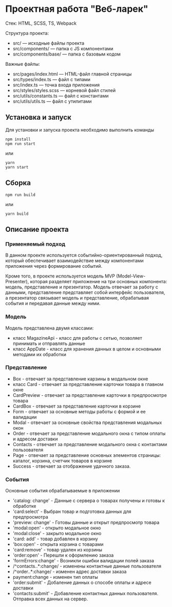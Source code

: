 # Проектная работа "Веб-ларек"

Стек: HTML, SCSS, TS, Webpack

Структура проекта:
- src/ — исходные файлы проекта
- src/components/ — папка с JS компонентами
- src/components/base/ — папка с базовым кодом

Важные файлы:
- src/pages/index.html — HTML-файл главной страницы
- src/types/index.ts — файл с типами
- src/index.ts — точка входа приложения
- src/styles/styles.scss — корневой файл стилей
- src/utils/constants.ts — файл с константами
- src/utils/utils.ts — файл с утилитами

## Установка и запуск
Для установки и запуска проекта необходимо выполнить команды

```
npm install
npm run start
```

или

```
yarn
yarn start
```
## Сборка

```
npm run build
```

или

```
yarn build
```

## Описание проекта

### Применяемый подход
В данном проекте используется событийно-ориентированный подход, который обеспечивает взаимодействие между компонентами приложения через формирование событий.                    

Кроме того, в проекте используется модель MVP (Model-View-Presenter), которая разделяет приложение на три основных компонента: модель, представлениe и презентатор. Модель отвечает за работу с данными, представление представляет собой интерфейс пользователя, а презентатор связывает модель и представление, обрабатывая события и передавая данные между ними. 

### Модель
Модель представлена двумя классами:
- класс MagazineApi - класс для работы с сетью, позволяет принимать и отправлять данные
- класс AppDate - класс для хранения данных в целом и основными методами их обработки

### Представление
- Box - отвечает за представление карзины в модальном окне
- класс Card - отвечает за представление карточки товара в главном окне
- CardPreview - отвечает за представление карточки в предпросмотре товара
- CardBox - отвечает за представление карточки в корзине
- Form - отвечает за основные методы работы с формой и ее валидации
- Modal - отвечает за основные свойства представления модальных окон
- Order - отвечает за представление модального окна с типом оплаты и адресом доставки
- Сontacts - отвечает за представление модального окна с контактами пользователя
- Page - отвечает за представление основных элементов страницы: каталог, корзина, счетчик товаров в корзине 
- Success - отвечает за отображение удачного заказа.

### События
Основные события обрабатываемые в приложении 
- 'catalog: change' - Данные с сервера о товарах получены и готовы к обработке
- 'card:select' - Выбран товар и подготовка данных для предпросмотра
- 'preview: change' - Готовы данные и открыт предпросмотр товара
- 'modal:open' - открыто модальное окно
- 'modal:close' - закрыто модальное окно
- 'card: add' - товар добавлен в корзину
- 'box:open' - открыта корзина с товарами
- 'card:remove' - товар удален из корзины
- 'order:open' - Перешли к оформлению заказа
- 'formErrors:change' - Возникли ошибки валидации полей заказа
- /^contacts\..*:change/ - изменены контактные данные пользователя
- /^order\..*:change/ - изменен адрес доставки заказа
- payment:change - изменен тип оплаты
- 'order:submit' - Добаление данных о способе оплаты и адресе доставки 
- 'contacts:submit' - Добавление контактных данных пользователя. Отправка всех данных на сервер.
